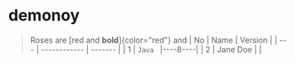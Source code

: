 # demonoy
> Roses are [red and **bold**]{color="red"} and
| No  | Name         | Version |
| --- | ------------ | ------- |
| 1   | ```Java ```        |----8----|
| 2   | Jane Doe     |         |
